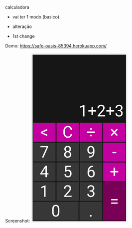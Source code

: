calculadora


- vai ter 1 modo (basico)

- alteração
- 1st change

Demo:
https://safe-oasis-85394.herokuapp.com/

Screenshot:
![Screenshot](https://github.com/stvkoch/akademia-react-pwa-workshop/raw/master/screenshot.png)
